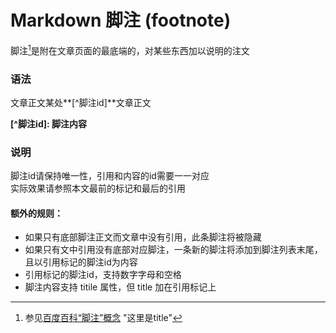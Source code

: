 # Markdown 脚注 (footnote)

脚注[^1]是附在文章页面的最底端的，对某些东西加以说明的注文

### 语法

文章正文某处**&#91;&#94;脚注id]**文章正文  

**&#91;&#94;脚注id]: 脚注内容**  

### 说明
脚注id请保持唯一性，引用和内容的id需要一一对应  
实际效果请参照本文最前的标记和最后的引用

#### 额外的规则：
- 如果只有底部脚注正文而文章中没有引用，此条脚注将被隐藏
- 如果只有文中引用没有底部对应脚注，一条新的脚注将添加到脚注列表末尾，且以引用标记的脚注id为内容
- 引用标记的脚注id，支持数字字母和空格
- 脚注内容支持 titile 属性，但 title 加在引用标记上

[^1]: 参见[百度百科“脚注”概念](https://baike.baidu.com/item/脚注/17821082) "这里是title"
